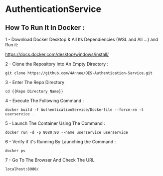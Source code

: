 # AuthenticationService

## How To Run It In Docker :

1 - Download Docker Desktop & All Its Dependiencies (WSL and All ...) and Run it:

https://docs.docker.com/desktop/windows/install/

2 - Clone the Repository Into An Empty Directory :

````
git clone https://github.com/4Annee/OES-Authentication-Service.git
`````

3 - Enter The Repo Directory

````
cd {{Repo Directory Name}}
`````

4 - Execute The Following Command :

````
docker build -f AuthenticationService/Dockerfile --force-rm -t userservice .
`````

5 - Launch The Container Using The Command :

````
docker run -d -p 8080:80 --name userservice userservice
````

6 - Verify if it's Running By Launching the Command :

````
docker ps
````

7 - Go To The Browser And Check The URL 

```
localhost:8080/
````
